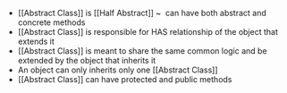 - [[Abstract Class]] is [[Half Abstract]] ~  can have both abstract and concrete methods
- [[Abstract Class]] is responsible for HAS relationship of the object that extends it
- [[Abstract Class]] is meant to share the same common logic and be extended by the object that inherits it
- An object can only inherits only one [[Abstract Class]]
- [[Abstract Class]] can have protected and public methods